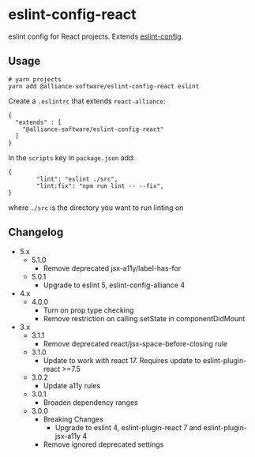 # eslint-config-react

eslint config for React projects. Extends [eslint-config](https://npmjs.org/org/alliance-software/eslint-config).

## Usage

```
# yarn projects
yarn add @alliance-software/eslint-config-react eslint
```

Create a `.eslintrc` that extends `react-alliance`:

```
{
  "extends" : [
    "@alliance-software/eslint-config-react"
  ]
}
```

In the `scripts` key in `package.json` add:

```
{
        "lint": "eslint ./src",
        "lint:fix": "npm run lint -- --fix",
}
```

where `./src` is the directory you want to run linting on

## Changelog

* 5.x
    * 5.1.0
        * Remove deprecated jsx-a11y/label-has-for
    * 5.0.1
        * Upgrade to eslint 5, eslint-config-alliance 4
* 4.x
    * 4.0.0
        * Turn on prop type checking
        * Remove restriction on calling setState in componentDidMount
* 3.x
    * 3.1.1
        * Remove deprecated react/jsx-space-before-closing rule
    * 3.1.0
        * Update to work with react 17. Requires update to eslint-plugin-react >=7.5
    * 3.0.2
        * Update a11y rules
    * 3.0.1
        * Broaden dependency ranges
    * 3.0.0
        * Breaking Changes
            * Upgrade to eslint 4, eslint-plugin-react 7 and eslint-plugin-jsx-a11y 4
        * Remove ignored deprecated settings
